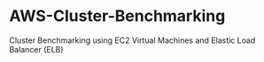 # AWS-Cluster-Benchmarking
Cluster Benchmarking using EC2 Virtual Machines and Elastic Load Balancer (ELB)
